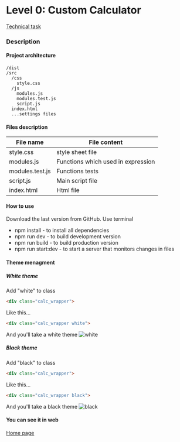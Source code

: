 Level 0: Custom Calculator
==========================

[Technical task](https://docs.google.com/document/d/1j8DnTnRSNoRBdYtKu3Rgk1STLso4X5Rev2-oEyxMsK8/edit#heading=h.5dt3hghpa22f)
### Description
#### Project architecture
    /dist
    /src
      /css
        style.css
      /js
        modules.js
        modules.test.js
        script.js
      index.html
      ...settings files
#### Files description
File name       | File content
----------------|----------------------
style.css       | style sheet file
modules.js      | Functions which used in expression
modules.test.js | Functions tests
script.js       | Main script file
index.html      | Html file
#### How to use
Download the last version from GitHub.
Use terminal
* npm install - to install all dependencies
* npm run dev - to build development version
* npm run build - to build production version
* npm run start:dev - to start a server that monitors changes in files
#### Theme menagment

##### White theme
Add "white" to class
```html
<div class="calc_wrapper">
```
Like this...
```html
<div class="calc_wrapper white">
```
And you'll take a white theme
![white](https://user-images.githubusercontent.com/88325741/128724287-cfea94f3-8138-4dd4-a7cf-89bc01c2fe12.png)

##### Black theme
Add "black" to class
```html
<div class="calc_wrapper">
```
Like this...
```html
<div class="calc_wrapper black">
```
And you'll take a black theme
![black](https://user-images.githubusercontent.com/88325741/128724791-747b1e0f-0417-4d48-a93a-d2e715cc0184.png)


#### You can see it in web
[Home page](https://alexender-miadzvedzeu-innowise-group.github.io/Innowise-Lab-Internship-Level-0/)
